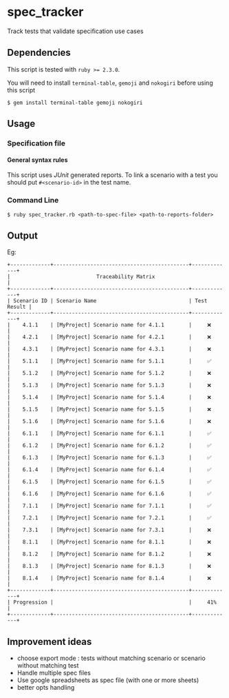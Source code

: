 # spec_tracker
Track tests that validate specification use cases

## Dependencies

This script is tested with `ruby >= 2.3.0`.

You will need to install `terminal-table`, `gemoji` and `nokogiri` before using this script
```
$ gem install terminal-table gemoji nokogiri
```

## Usage

### Specification file
#### General syntax rules
This script uses *JUnit* generated reports.
To link a scenario with a test you should put ``#<scenario-id>`` in the test name.

### Command Line

```
$ ruby spec_tracker.rb <path-to-spec-file> <path-to-reports-folder>
```


## Output

Eg:
```
+-------------+--------------------------------------------+-------------+
|                            Traceability Matrix                         |
+-------------+--------------------------------------------+-------------+
| Scenario ID | Scenario Name                              | Test Result |
+-------------+--------------------------------------------+-------------+
|    4.1.1    | [MyProject] Scenario name for 4.1.1        |     ❌      |
|    4.2.1    | [MyProject] Scenario name for 4.2.1        |     ❌      |
|    4.3.1    | [MyProject] Scenario name for 4.3.1        |     ❌      |
|    5.1.1    | [MyProject] Scenario name for 5.1.1        |     ✅      |
|    5.1.2    | [MyProject] Scenario name for 5.1.2        |     ❌      |
|    5.1.3    | [MyProject] Scenario name for 5.1.3        |     ❌      |
|    5.1.4    | [MyProject] Scenario name for 5.1.4        |     ❌      |
|    5.1.5    | [MyProject] Scenario name for 5.1.5        |     ❌      |
|    5.1.6    | [MyProject] Scenario name for 5.1.6        |     ❌      |
|    6.1.1    | [MyProject] Scenario name for 6.1.1        |     ✅      |
|    6.1.2    | [MyProject] Scenario name for 6.1.2        |     ✅      |
|    6.1.3    | [MyProject] Scenario name for 6.1.3        |     ✅      |
|    6.1.4    | [MyProject] Scenario name for 6.1.4        |     ✅      |
|    6.1.5    | [MyProject] Scenario name for 6.1.5        |     ✅      |
|    6.1.6    | [MyProject] Scenario name for 6.1.6        |     ✅      |
|    7.1.1    | [MyProject] Scenario name for 7.1.1        |     ✅      |
|    7.2.1    | [MyProject] Scenario name for 7.2.1        |     ✅      |
|    7.3.1    | [MyProject] Scenario name for 7.3.1        |     ❌      |
|    8.1.1    | [MyProject] Scenario name for 8.1.1        |     ❌      |
|    8.1.2    | [MyProject] Scenario name for 8.1.2        |     ❌      |
|    8.1.3    | [MyProject] Scenario name for 8.1.3        |     ❌      |
|    8.1.4    | [MyProject] Scenario name for 8.1.4        |     ❌      |
+-------------+--------------------------------------------+-------------+
| Progression |                                            |     41%     |
+-------------+--------------------------------------------+-------------+
```

## Improvement ideas
  - choose export mode : tests without matching scenario or scenario without matching test
  - Handle multiple spec files
  - Use google spreadsheets as spec file (with one or more sheets)
  - better opts handling
